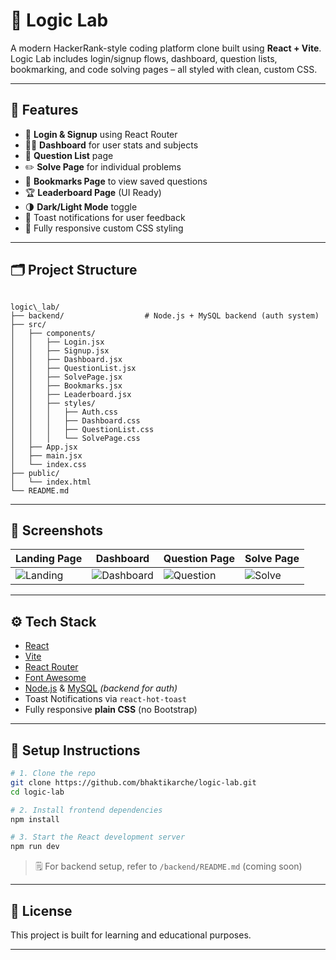 # 🧠 Logic Lab

A modern HackerRank-style coding platform clone built using **React + Vite**.  
Logic Lab includes login/signup flows, dashboard, question lists, bookmarking, and code solving pages – all styled with clean, custom CSS.

---

## 🚀 Features

- 🔐 **Login & Signup** using React Router
- 🧑‍💻 **Dashboard** for user stats and subjects
- 📄 **Question List** page
- ✏️ **Solve Page** for individual problems
- 📌 **Bookmarks Page** to view saved questions
- 🏆 **Leaderboard Page** (UI Ready)
- 🌗 **Dark/Light Mode** toggle
- 💬 Toast notifications for user feedback
- 🎨 Fully responsive custom CSS styling

---

## 🗂️ Project Structure

```

logic\_lab/
├── backend/                  # Node.js + MySQL backend (auth system)
├── src/
│   ├── components/
│   │   ├── Login.jsx
│   │   ├── Signup.jsx
│   │   ├── Dashboard.jsx
│   │   ├── QuestionList.jsx
│   │   ├── SolvePage.jsx
│   │   ├── Bookmarks.jsx
│   │   ├── Leaderboard.jsx
│   │   ├── styles/
│   │   │   ├── Auth.css
│   │   │   ├── Dashboard.css
│   │   │   ├── QuestionList.css
│   │   │   └── SolvePage.css
│   ├── App.jsx
│   ├── main.jsx
│   └── index.css
├── public/
│   └── index.html
└── README.md

````

---

## 📸 Screenshots

| Landing Page | Dashboard | Question Page | Solve Page |
|--------------|-----------|----------------|-------------|
| ![Landing](screenshots/landing.png) | ![Dashboard](screenshots/dashboard.png) | ![Question](screenshots/question.png) | ![Solve](screenshots/solve.png) |


---

## ⚙️ Tech Stack

- [React](https://reactjs.org/)
- [Vite](https://vitejs.dev/)
- [React Router](https://reactrouter.com/)
- [Font Awesome](https://cdnjs.com/libraries/font-awesome)
- [Node.js](https://nodejs.org/) & [MySQL](https://www.mysql.com/) *(backend for auth)*
- Toast Notifications via `react-hot-toast`
- Fully responsive **plain CSS** (no Bootstrap)

---

## 🔧 Setup Instructions

```bash
# 1. Clone the repo
git clone https://github.com/bhaktikarche/logic-lab.git
cd logic-lab

# 2. Install frontend dependencies
npm install

# 3. Start the React development server
npm run dev
````

> 🗒️ For backend setup, refer to `/backend/README.md` (coming soon)

---

## 📌 License

This project is built for learning and educational purposes.

---

